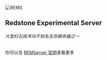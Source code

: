 ![REMS](https://pic.rmb.bdstatic.com/bjh/aafa02262002f9838084327fcfe09b54.png)
## Redstone Experimental Server
###### 大型红石技术向不知名生存服务器之一

你可以去 [REMServer 官网](https://rems.vercel.app)查看更多
